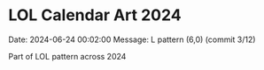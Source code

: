 # LOL Calendar Art 2024

Date: 2024-06-24 00:02:00
Message: L pattern (6,0) (commit 3/12)

Part of LOL pattern across 2024
